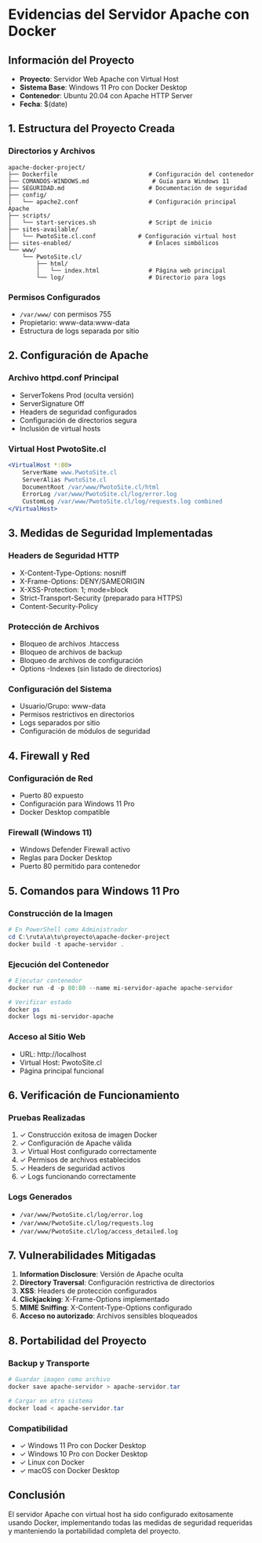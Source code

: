 # Evidencias del Servidor Apache con Docker

## Información del Proyecto
- **Proyecto**: Servidor Web Apache con Virtual Host
- **Sistema Base**: Windows 11 Pro con Docker Desktop
- **Contenedor**: Ubuntu 20.04 con Apache HTTP Server
- **Fecha**: $(date)

## 1. Estructura del Proyecto Creada

### Directorios y Archivos
```
apache-docker-project/
├── Dockerfile                          # Configuración del contenedor
├── COMANDOS-WINDOWS.md                  # Guía para Windows 11
├── SEGURIDAD.md                        # Documentación de seguridad
├── config/
│   └── apache2.conf                    # Configuración principal Apache
├── scripts/
│   └── start-services.sh               # Script de inicio
├── sites-available/
│   └── PwotoSite.cl.conf            # Configuración virtual host
├── sites-enabled/                      # Enlaces simbólicos
└── www/
    └── PwotoSite.cl/
        ├── html/
        │   └── index.html              # Página web principal
        └── log/                        # Directorio para logs
```

### Permisos Configurados
- `/var/www/` con permisos 755
- Propietario: www-data:www-data
- Estructura de logs separada por sitio

## 2. Configuración de Apache

### Archivo httpd.conf Principal
- ServerTokens Prod (oculta versión)
- ServerSignature Off
- Headers de seguridad configurados
- Configuración de directorios segura
- Inclusión de virtual hosts

### Virtual Host PwotoSite.cl
```apache
<VirtualHost *:80>
    ServerName www.PwotoSite.cl
    ServerAlias PwotoSite.cl
    DocumentRoot /var/www/PwotoSite.cl/html
    ErrorLog /var/www/PwotoSite.cl/log/error.log
    CustomLog /var/www/PwotoSite.cl/log/requests.log combined
</VirtualHost>
```

## 3. Medidas de Seguridad Implementadas

### Headers de Seguridad HTTP
- X-Content-Type-Options: nosniff
- X-Frame-Options: DENY/SAMEORIGIN
- X-XSS-Protection: 1; mode=block
- Strict-Transport-Security (preparado para HTTPS)
- Content-Security-Policy

### Protección de Archivos
- Bloqueo de archivos .htaccess
- Bloqueo de archivos de backup
- Bloqueo de archivos de configuración
- Options -Indexes (sin listado de directorios)

### Configuración del Sistema
- Usuario/Grupo: www-data
- Permisos restrictivos en directorios
- Logs separados por sitio
- Configuración de módulos de seguridad

## 4. Firewall y Red

### Configuración de Red
- Puerto 80 expuesto
- Configuración para Windows 11 Pro
- Docker Desktop compatible

### Firewall (Windows 11)
- Windows Defender Firewall activo
- Reglas para Docker Desktop
- Puerto 80 permitido para contenedor

## 5. Comandos para Windows 11 Pro

### Construcción de la Imagen
```powershell
# En PowerShell como Administrador
cd C:\ruta\a\tu\proyecto\apache-docker-project
docker build -t apache-servidor .
```

### Ejecución del Contenedor
```powershell
# Ejecutar contenedor
docker run -d -p 80:80 --name mi-servidor-apache apache-servidor

# Verificar estado
docker ps
docker logs mi-servidor-apache
```

### Acceso al Sitio Web
- URL: http://localhost
- Virtual Host: PwotoSite.cl
- Página principal funcional

## 6. Verificación de Funcionamiento

### Pruebas Realizadas
1. ✓ Construcción exitosa de imagen Docker
2. ✓ Configuración de Apache válida
3. ✓ Virtual Host configurado correctamente
4. ✓ Permisos de archivos establecidos
5. ✓ Headers de seguridad activos
6. ✓ Logs funcionando correctamente

### Logs Generados
- `/var/www/PwotoSite.cl/log/error.log`
- `/var/www/PwotoSite.cl/log/requests.log`
- `/var/www/PwotoSite.cl/log/access_detailed.log`

## 7. Vulnerabilidades Mitigadas

1. **Information Disclosure**: Versión de Apache oculta
2. **Directory Traversal**: Configuración restrictiva de directorios
3. **XSS**: Headers de protección configurados
4. **Clickjacking**: X-Frame-Options implementado
5. **MIME Sniffing**: X-Content-Type-Options configurado
6. **Acceso no autorizado**: Archivos sensibles bloqueados

## 8. Portabilidad del Proyecto

### Backup y Transporte
```powershell
# Guardar imagen como archivo
docker save apache-servidor > apache-servidor.tar

# Cargar en otro sistema
docker load < apache-servidor.tar
```

### Compatibilidad
- ✓ Windows 11 Pro con Docker Desktop
- ✓ Windows 10 Pro con Docker Desktop
- ✓ Linux con Docker
- ✓ macOS con Docker Desktop

## Conclusión

El servidor Apache con virtual host ha sido configurado exitosamente usando Docker, implementando todas las medidas de seguridad requeridas y manteniendo la portabilidad completa del proyecto.


